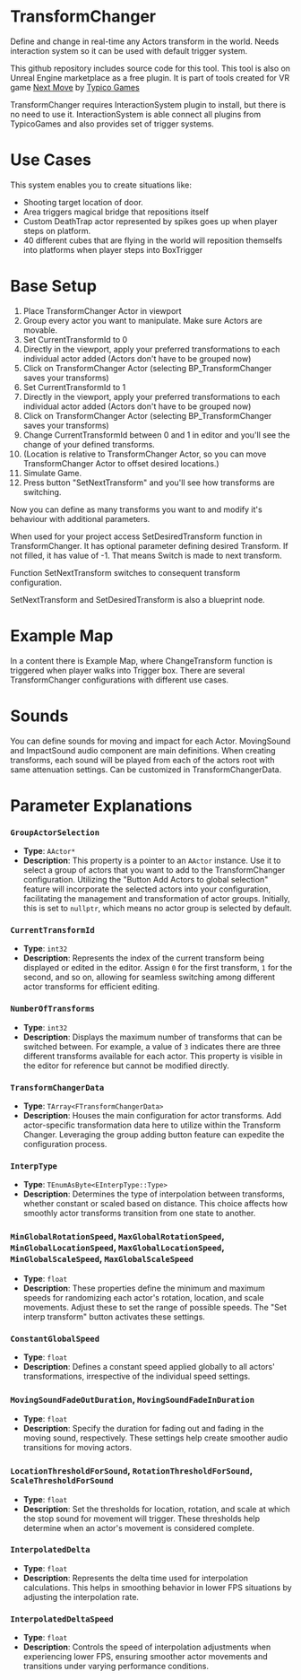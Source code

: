 # TransformChanger
Define and change in real-time any Actors transform in the world. Needs interaction system so it can be used with default trigger system. 


This github repository includes source code for this tool. This tool is also on Unreal Engine marketplace as a free plugin. It is part of tools created for VR game [Next Move](https://www.meta.com/cs-cz/experiences/6785834628189984?ranking_trace=106799090815324_6785834628189984_QUESTSEARCH_1CIOhKO7vzRZvA7Ca_eyJwbGF0Zm9ybSI6ImFuZHJvaWQtNmRvZiIsInF1ZXJ5X3N0cmluZyI6Im5leHQgbW92ZSIsImxvY2FsZSI6ImNzX0NaIiwibnVtX2ZldGNoIjoxMDEsInNlYXJjaF9yb3V0ZSI6IndlYiIsInRhZ19pZHMiOltdfQ%3D%3D_eyJzZWN0aW9uX2tleSI6IlNFQVJDSCJ9) by [Typico Games](https://typicogames.com)

TransformChanger requires InteractionSystem plugin to install, but there is no need to use it. InteractionSystem is able connect all plugins from TypicoGames and also provides set of trigger systems. 

# Use Cases

This system enables you to create situations like:
 - Shooting target location of door.
 - Area triggers magical bridge that repositions itself
 - Custom DeathTrap actor represented by spikes goes up when player steps on platform.
 - 40 different cubes that are flying in the world will reposition themselfs into platforms when player steps into BoxTrigger

# Base Setup

1. Place TransformChanger Actor in viewport
2. Group every actor you want to manipulate. Make sure Actors are movable.
3. Set CurrentTransformId to 0
4. Directly in the viewport, apply your preferred transformations to each individual actor added (Actors don't have to be grouped now)
5. Click on TransformChanger Actor (selecting BP_TransformChanger saves your transforms)
6. Set CurrentTransformId to 1
7. Directly in the viewport, apply your preferred transformations to each individual actor added (Actors don't have to be grouped now)
8. Click on TransformChanger Actor (selecting BP_TransformChanger saves your transforms)
9. Change CurrentTransformId between 0 and 1 in editor and you'll see the change of your defined transforms.
10. (Location is relative to TransformChanger Actor, so you can move TransformChanger Actor to offset desired locations.)
11. Simulate Game.
12. Press button "SetNextTransform" and you'll see how transforms are switching.


Now you can define as many transforms you want to and modify it's behaviour with additional parameters.

When used for your project access SetDesiredTransform function in TransformChanger. It has optional parameter defining desired Transform. If not filled, it has value of -1. That means Switch is made to next transform.

Function SetNextTransform switches to consequent transform configuration.

SetNextTransform and SetDesiredTransform is also a blueprint node.


# Example Map

In a content there is Example Map, where ChangeTransform function is triggered when player walks into Trigger box. There are several TransformChanger configurations with different use cases.

# Sounds

You can define sounds for moving and impact for each Actor. MovingSound and ImpactSound audio component are main definitions. When creating transforms, each sound will be played from each of the actors root with same attenuation settings. Can be customized in TransformChangerData.

# Parameter Explanations

### `GroupActorSelection`
- **Type**: `AActor*`
- **Description**: This property is a pointer to an `AActor` instance. Use it to select a group of actors that you want to add to the TransformChanger configuration. Utilizing the "Button Add Actors to global selection" feature will incorporate the selected actors into your configuration, facilitating the management and transformation of actor groups. Initially, this is set to `nullptr`, which means no actor group is selected by default.

### `CurrentTransformId`
- **Type**: `int32`
- **Description**: Represents the index of the current transform being displayed or edited in the editor. Assign `0` for the first transform, `1` for the second, and so on, allowing for seamless switching among different actor transforms for efficient editing.

### `NumberOfTransforms`
- **Type**: `int32`
- **Description**: Displays the maximum number of transforms that can be switched between. For example, a value of `3` indicates there are three different transforms available for each actor. This property is visible in the editor for reference but cannot be modified directly.

### `TransformChangerData`
- **Type**: `TArray<FTransformChangerData>`
- **Description**: Houses the main configuration for actor transforms. Add actor-specific transformation data here to utilize within the Transform Changer. Leveraging the group adding button feature can expedite the configuration process.

### `InterpType`
- **Type**: `TEnumAsByte<EInterpType::Type>`
- **Description**: Determines the type of interpolation between transforms, whether constant or scaled based on distance. This choice affects how smoothly actor transforms transition from one state to another.

### `MinGlobalRotationSpeed`, `MaxGlobalRotationSpeed`, `MinGlobalLocationSpeed`, `MaxGlobalLocationSpeed`, `MinGlobalScaleSpeed`, `MaxGlobalScaleSpeed`
- **Type**: `float`
- **Description**: These properties define the minimum and maximum speeds for randomizing each actor's rotation, location, and scale movements. Adjust these to set the range of possible speeds. The "Set interp transform" button activates these settings.

### `ConstantGlobalSpeed`
- **Type**: `float`
- **Description**: Defines a constant speed applied globally to all actors' transformations, irrespective of the individual speed settings.

### `MovingSoundFadeOutDuration`, `MovingSoundFadeInDuration`
- **Type**: `float`
- **Description**: Specify the duration for fading out and fading in the moving sound, respectively. These settings help create smoother audio transitions for moving actors.

### `LocationThresholdForSound`, `RotationThresholdForSound`, `ScaleThresholdForSound`
- **Type**: `float`
- **Description**: Set the thresholds for location, rotation, and scale at which the stop sound for movement will trigger. These thresholds help determine when an actor's movement is considered complete.

### `InterpolatedDelta`
- **Type**: `float`
- **Description**: Represents the delta time used for interpolation calculations. This helps in smoothing behavior in lower FPS situations by adjusting the interpolation rate.

### `InterpolatedDeltaSpeed`
- **Type**: `float`
- **Description**: Controls the speed of interpolation adjustments when experiencing lower FPS, ensuring smoother actor movements and transitions under varying performance conditions.
